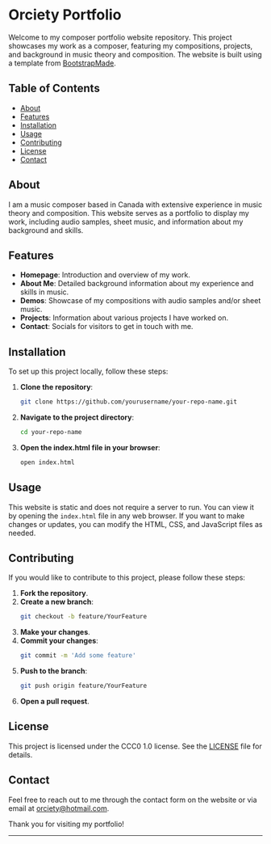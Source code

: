 # Orciety Portfolio

Welcome to my composer portfolio website repository. This project showcases my work as a composer, featuring my compositions, projects, and background in music theory and composition. The website is built using a template from [BootstrapMade](https://bootstrapmade.com).

## Table of Contents

- [About](#about)
- [Features](#features)
- [Installation](#installation)
- [Usage](#usage)
- [Contributing](#contributing)
- [License](#license)
- [Contact](#contact)

## About

I am a music composer based in Canada with extensive experience in music theory and composition. This website serves as a portfolio to display my work, including audio samples, sheet music, and information about my background and skills.

## Features

- **Homepage**: Introduction and overview of my work.
- **About Me**: Detailed background information about my experience and skills in music.
- **Demos**: Showcase of my compositions with audio samples and/or sheet music.
- **Projects**: Information about various projects I have worked on.
- **Contact**: Socials for visitors to get in touch with me.

## Installation

To set up this project locally, follow these steps:

1. **Clone the repository**:
    ```sh
    git clone https://github.com/yourusername/your-repo-name.git
    ```

2. **Navigate to the project directory**:
    ```sh
    cd your-repo-name
    ```

3. **Open the index.html file in your browser**:
    ```sh
    open index.html
    ```

## Usage

This website is static and does not require a server to run. You can view it by opening the `index.html` file in any web browser. If you want to make changes or updates, you can modify the HTML, CSS, and JavaScript files as needed.

## Contributing

If you would like to contribute to this project, please follow these steps:

1. **Fork the repository**.
2. **Create a new branch**:
    ```sh
    git checkout -b feature/YourFeature
    ```
3. **Make your changes**.
4. **Commit your changes**:
    ```sh
    git commit -m 'Add some feature'
    ```
5. **Push to the branch**:
    ```sh
    git push origin feature/YourFeature
    ```
6. **Open a pull request**.

## License

This project is licensed under the CCC0 1.0 license. See the [LICENSE](LICENSE) file for details.

## Contact

Feel free to reach out to me through the contact form on the website or via email at [orciety@hotmail.com](mailto:orciety@hotmail.com).

Thank you for visiting my portfolio!

---
